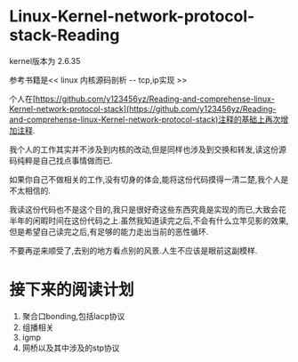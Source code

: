 # Linux-Kernel-network-protocol-stack-Reading

kernel版本为 2.6.35

参考书籍是<< linux 内核源码剖析 -- tcp,ip实现 >>

个人在[https://github.com/y123456yz/Reading-and-comprehense-linux-Kernel-network-protocol-stack](https://github.com/y123456yz/Reading-and-comprehense-linux-Kernel-network-protocol-stack)注释的基础上再次增加注释.

我个人的工作其实并不涉及到内核的改动,但是同样也涉及到交换和转发,读这份源码纯粹是自己找点事情做而已.

如果你自己不做相关的工作,没有切身的体会,能将这份代码摸得一清二楚,我个人是不太相信的.

我读这份代码也不是这个目的,我只是很好奇这些东西究竟是实现的而已,大致会花半年的闲暇时间在这份代码之上.虽然我知道读完之后,不会有什么立竿见影的效果,但是希望自己读完之后,有足够的能力走出当前的恶性循环.

不要再逆来顺受了,去别的地方看点别的风景.人生不应该是眼前这副模样.



# 接下来的阅读计划

1. 聚合口bonding,包括lacp协议
2. 组播相关
3. igmp
4. 网桥以及其中涉及的stp协议



